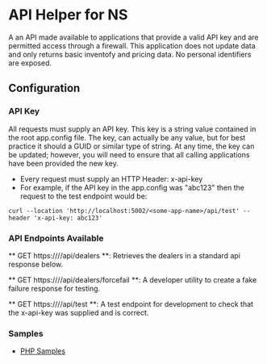 # API Helper for NS

A an API made available to applications that provide a valid API key and are permitted access through a firewall.  This application does not update data and only returns basic inventofy and pricing data. No personal identifiers are exposed.


## Configuration

### API Key

All requests must supply an API key. This key is a string value contained in the root app.config file.  The key, can actually be any value, but for best practice it should a GUID or similar type of string.  At any time, the key can be updated; however, you will need to ensure that all calling applications have been provided the new key. 


* Every request must supply an HTTP Header:   x-api-key
* For example, if the API key in the app.config was "abc123" then the request to the test endpoint would be: 

```cURL
curl --location 'http://localhost:5002/<some-app-name>/api/test' --header 'x-api-key: abc123'
```

### API Endpoints Available

** GET https://<someurl>/<some-app-name>/api/dealers **: Retrieves the dealers in a standard api response below. 

** GET https://<someurl>/<some-app-name>/api/dealers/forcefail **: A developer utility to create a fake failure response for testing. 

** GET https://<someurl>/<some-app-name>/api/test **: A test endpoint for development to check that the x-api-key was supplied and is correct. 


### Samples

- [PHP Samples](PHPSamples.md)





